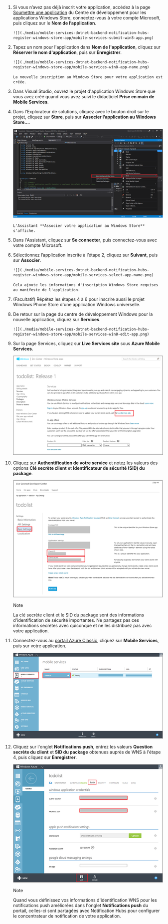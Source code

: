 

1. Si vous n’avez pas déjà inscrit votre application, accédez à la page [Soumettre une application] du Centre de développement pour les applications Windows Store, connectez-vous à votre compte Microsoft, puis cliquez sur le **Nom de l’application**.
   
       ![](./media/mobile-services-dotnet-backend-notification-hubs-register-windows-store-app/mobile-services-submit-win8-app.png)
2. Tapez un nom pour l'application dans **Nom de l'application**, cliquez sur **Réserver le nom d'application**, puis sur **Enregistrer**.
   
       ![](./media/mobile-services-dotnet-backend-notification-hubs-register-windows-store-app/mobile-services-win8-app-name.png)
   
       La nouvelle inscription au Windows Store pour votre application est créée.
3. Dans Visual Studio, ouvrez le projet d'application Windows Store que vous avez créé quand vous avez suivi le didacticiel **Prise en main de Mobile Services**.
4. Dans l’Explorateur de solutions, cliquez avec le bouton droit sur le projet, cliquez sur **Store**, puis sur **Associer l’application au Windows Store...**.
   
      ![](./media/mobile-services-dotnet-backend-notification-hubs-register-windows-store-app/mobile-services-store-association.png)
   
       L'Assistant **Associer votre application au Windows Store** s'affiche.
5. Dans l'Assistant, cliquez sur **Se connecter**, puis connectez-vous avec votre compte Microsoft.
6. Sélectionnez l’application inscrite à l’étape 2, cliquez sur **Suivant**, puis sur **Associer**.
   
       ![](./media/mobile-services-dotnet-backend-notification-hubs-register-windows-store-app/mobile-services-select-app-name.png)
   
       Cela ajoute les informations d'inscription Windows Store requises au manifeste de l'application.
7. (Facultatif) Répétez les étapes 4 à 6 pour inscrire aussi le projet Windows Phone Store d'une application Windows universelle.
8. De retour sur la page du centre de développement Windows pour la nouvelle application, cliquez sur **Services**.
   
       ![](./media/mobile-services-dotnet-backend-notification-hubs-register-windows-store-app/mobile-services-win8-edit-app.png)
9. Sur la page Services, cliquez sur **Live Services site** sous **Azure Mobile Services**.
   
    ![](./media/mobile-services-javascript-backend-register-windows-store-app/mobile-services-win8-edit2-app.png)
10. Cliquez sur **Authentification de votre service** et notez les valeurs des options **Clé secrète client** et **Identificateur de sécurité (SID) du package**.
    
       ![](./media/mobile-services-dotnet-backend-notification-hubs-register-windows-store-app/mobile-services-win8-app-push-auth.png)
    
    > [!NOTE]
    > La clé secrète client et le SID du package sont des informations d'identification de sécurité importantes. Ne partagez pas ces informations secrètes avec quiconque et ne les distribuez pas avec votre application.
    > 
    > 
11. Connectez-vous au [portail Azure Classic](https://manage.windowsazure.com/), cliquez sur **Mobile Services**, puis sur votre application.
    
       ![](./media/mobile-services-dotnet-backend-notification-hubs-register-windows-store-app/mobile-services-selection.png)
12. Cliquez sur l'onglet **Notifications push**, entrez les valeurs **Question secrète du client** et **SID du package** obtenues auprès de WNS à l'étape 4, puis cliquez sur **Enregistrer**.
    
       ![](./media/mobile-services-dotnet-backend-notification-hubs-register-windows-store-app/mobile-push-tab.png)
    
    > [!NOTE]
    > Quand vous définissez vos informations d'identification WNS pour les notifications push améliorées dans l'onglet **Notifications push** du portail, celles-ci sont partagées avec Notification Hubs pour configurer le concentrateur de notification de votre application.
    > 
    > 

<!-- URLs. -->
[Soumettre une application]: http://go.microsoft.com/fwlink/p/?LinkID=266582

<!---HONumber=AcomDC_1203_2015-->